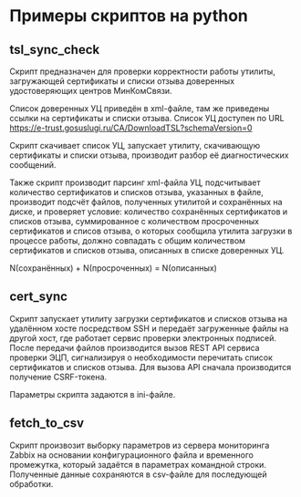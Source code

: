 # Примеры скриптов на python

## tsl_sync_check
Скрипт предназначен для проверки корректности работы утилиты, загружающей сертификаты и списки отзыва
доверенных удостоверяющих центров МинКомСвязи.

Список доверенных УЦ приведён в xml-файле, там же приведены ссылки на сертификаты и списки отзыва.
Список УЦ доступен по URL https://e-trust.gosuslugi.ru/CA/DownloadTSL?schemaVersion=0

Скрипт скачивает список УЦ, запускает утилиту, скачивающую сертификаты и списки отзыва,
производит разбор её диагностических сообщений.

Также скрипт производит парсинг xml-файла УЦ, подсчитывает количество сертификатов и списков отзыва,
указанных в файле, производит подсчёт файлов, полученных утилитой и сохранённых на диске, и проверяет
условие: количество сохранённых сертификатов и списков отзыва, суммированное с количеством просроченных
сертификатов и списов отзыва, о которых сообщила утилита загрузки в процессе работы, должно совпадать
с общим количеством сертификатов и списков отзыва, описанных в списке доверенных УЦ.

N(сохранённых) + N(просроченных) = N(описанных)

## cert_sync
Скрипт запускает утилиту загрузки сертификатов и списков отзыва на удалённом хосте посредством SSH
и передаёт загруженные файлы на другой хост, где работает сервис проверки электронных подписей.
После передачи файлов производится вызов REST API сервиса проверки ЭЦП, сигнализируя о необходимости
перечитать список сертификатов и списков отзыва. Для вызова API сначала производится получение CSRF-токена.

Параметры скрипта задаются в ini-файле.

## fetch_to_csv
Скрипт произвозит выборку параметров из сервера мониторинга Zabbix на основании конфигурационного файла
и временного промежутка, который задаётся в параметрах командной строки. Полученные данные сохраняются
в csv-файле для последующей обработки.
